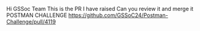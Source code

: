 Hi GSSoc Team
This is the PR I have raised 
Can you review it and merge it
POSTMAN CHALLENGE
https://github.com/GSSoC24/Postman-Challenge/pull/4119
